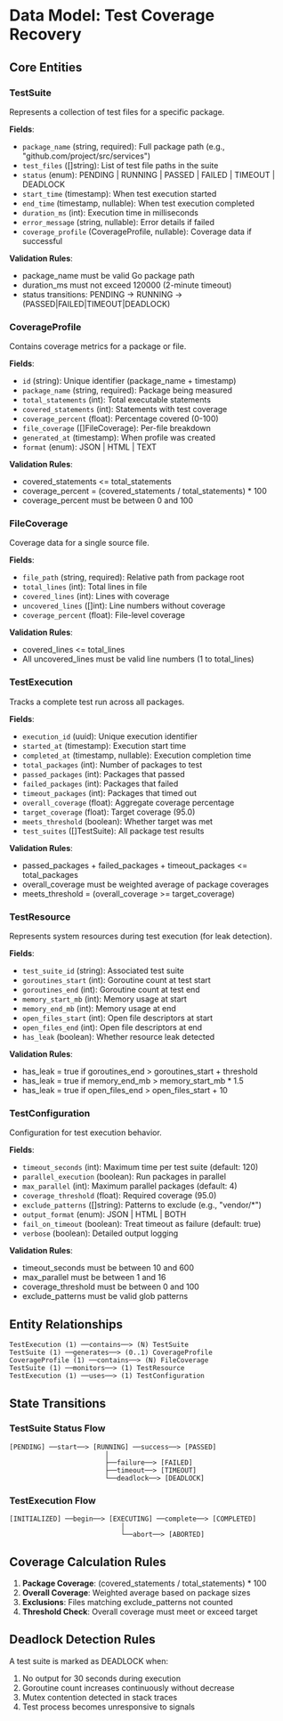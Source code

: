 # Data Model: Test Coverage Recovery

## Core Entities

### TestSuite
Represents a collection of test files for a specific package.

**Fields**:
- `package_name` (string, required): Full package path (e.g., "github.com/project/src/services")
- `test_files` ([]string): List of test file paths in the suite
- `status` (enum): PENDING | RUNNING | PASSED | FAILED | TIMEOUT | DEADLOCK
- `start_time` (timestamp): When test execution started
- `end_time` (timestamp, nullable): When test execution completed
- `duration_ms` (int): Execution time in milliseconds
- `error_message` (string, nullable): Error details if failed
- `coverage_profile` (CoverageProfile, nullable): Coverage data if successful

**Validation Rules**:
- package_name must be valid Go package path
- duration_ms must not exceed 120000 (2-minute timeout)
- status transitions: PENDING → RUNNING → (PASSED|FAILED|TIMEOUT|DEADLOCK)

### CoverageProfile
Contains coverage metrics for a package or file.

**Fields**:
- `id` (string): Unique identifier (package_name + timestamp)
- `package_name` (string, required): Package being measured
- `total_statements` (int): Total executable statements
- `covered_statements` (int): Statements with test coverage
- `coverage_percent` (float): Percentage covered (0-100)
- `file_coverage` ([]FileCoverage): Per-file breakdown
- `generated_at` (timestamp): When profile was created
- `format` (enum): JSON | HTML | TEXT

**Validation Rules**:
- covered_statements <= total_statements
- coverage_percent = (covered_statements / total_statements) * 100
- coverage_percent must be between 0 and 100

### FileCoverage
Coverage data for a single source file.

**Fields**:
- `file_path` (string, required): Relative path from package root
- `total_lines` (int): Total lines in file
- `covered_lines` (int): Lines with coverage
- `uncovered_lines` ([]int): Line numbers without coverage
- `coverage_percent` (float): File-level coverage

**Validation Rules**:
- covered_lines <= total_lines
- All uncovered_lines must be valid line numbers (1 to total_lines)

### TestExecution
Tracks a complete test run across all packages.

**Fields**:
- `execution_id` (uuid): Unique execution identifier
- `started_at` (timestamp): Execution start time
- `completed_at` (timestamp, nullable): Execution completion time
- `total_packages` (int): Number of packages to test
- `passed_packages` (int): Packages that passed
- `failed_packages` (int): Packages that failed
- `timeout_packages` (int): Packages that timed out
- `overall_coverage` (float): Aggregate coverage percentage
- `target_coverage` (float): Target coverage (95.0)
- `meets_threshold` (boolean): Whether target was met
- `test_suites` ([]TestSuite): All package test results

**Validation Rules**:
- passed_packages + failed_packages + timeout_packages <= total_packages
- overall_coverage must be weighted average of package coverages
- meets_threshold = (overall_coverage >= target_coverage)

### TestResource
Represents system resources during test execution (for leak detection).

**Fields**:
- `test_suite_id` (string): Associated test suite
- `goroutines_start` (int): Goroutine count at test start
- `goroutines_end` (int): Goroutine count at test end
- `memory_start_mb` (int): Memory usage at start
- `memory_end_mb` (int): Memory usage at end
- `open_files_start` (int): Open file descriptors at start
- `open_files_end` (int): Open file descriptors at end
- `has_leak` (boolean): Whether resource leak detected

**Validation Rules**:
- has_leak = true if goroutines_end > goroutines_start + threshold
- has_leak = true if memory_end_mb > memory_start_mb * 1.5
- has_leak = true if open_files_end > open_files_start + 10

### TestConfiguration
Configuration for test execution behavior.

**Fields**:
- `timeout_seconds` (int): Maximum time per test suite (default: 120)
- `parallel_execution` (boolean): Run packages in parallel
- `max_parallel` (int): Maximum parallel packages (default: 4)
- `coverage_threshold` (float): Required coverage (95.0)
- `exclude_patterns` ([]string): Patterns to exclude (e.g., "vendor/*")
- `output_format` (enum): JSON | HTML | BOTH
- `fail_on_timeout` (boolean): Treat timeout as failure (default: true)
- `verbose` (boolean): Detailed output logging

**Validation Rules**:
- timeout_seconds must be between 10 and 600
- max_parallel must be between 1 and 16
- coverage_threshold must be between 0 and 100
- exclude_patterns must be valid glob patterns

## Entity Relationships

```
TestExecution (1) ──contains──> (N) TestSuite
TestSuite (1) ──generates──> (0..1) CoverageProfile
CoverageProfile (1) ──contains──> (N) FileCoverage
TestSuite (1) ──monitors──> (1) TestResource
TestExecution (1) ──uses──> (1) TestConfiguration
```

## State Transitions

### TestSuite Status Flow
```
[PENDING] ──start──> [RUNNING] ──success──> [PASSED]
                        │
                        ├──failure──> [FAILED]
                        ├──timeout──> [TIMEOUT]
                        └──deadlock──> [DEADLOCK]
```

### TestExecution Flow
```
[INITIALIZED] ──begin──> [EXECUTING] ──complete──> [COMPLETED]
                            │
                            └──abort──> [ABORTED]
```

## Coverage Calculation Rules

1. **Package Coverage**: (covered_statements / total_statements) * 100
2. **Overall Coverage**: Weighted average based on package sizes
3. **Exclusions**: Files matching exclude_patterns not counted
4. **Threshold Check**: Overall coverage must meet or exceed target

## Deadlock Detection Rules

A test suite is marked as DEADLOCK when:
1. No output for 30 seconds during execution
2. Goroutine count increases continuously without decrease
3. Mutex contention detected in stack traces
4. Test process becomes unresponsive to signals